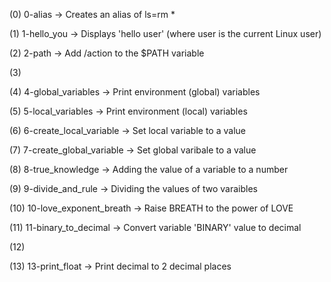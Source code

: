 (0) 0-alias -> Creates an alias of ls=rm *

(1) 1-hello_you -> Displays 'hello user' (where user is the current Linux user)

(2) 2-path -> Add /action to the $PATH variable

(3) 

(4) 4-global_variables -> Print environment (global) variables

(5) 5-local_variables -> Print environment (local) variables

(6) 6-create_local_variable -> Set local variable to a value

(7) 7-create_global_variable -> Set global varibale to a value

(8) 8-true_knowledge -> Adding the value of a  variable to a number

(9) 9-divide_and_rule -> Dividing the values of two varaibles

(10) 10-love_exponent_breath -> Raise BREATH to the power of LOVE

(11) 11-binary_to_decimal -> Convert variable 'BINARY' value to decimal

(12)

(13) 13-print_float -> Print decimal to 2 decimal places




